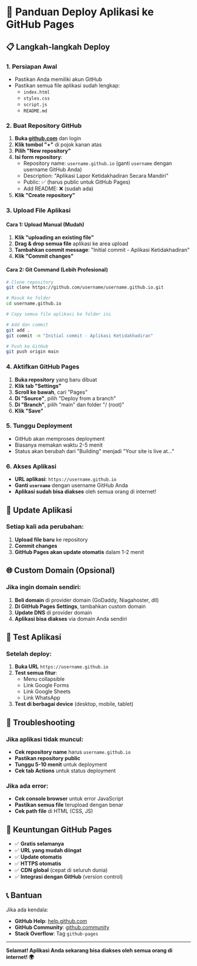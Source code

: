 # 🚀 Panduan Deploy Aplikasi ke GitHub Pages

## 📋 **Langkah-langkah Deploy**

### **1. Persiapan Awal**
- Pastikan Anda memiliki akun GitHub
- Pastikan semua file aplikasi sudah lengkap:
  - `index.html`
  - `styles.css`
  - `script.js`
  - `README.md`

### **2. Buat Repository GitHub**

1. **Buka [github.com](https://github.com)** dan login
2. **Klik tombol "+"** di pojok kanan atas
3. **Pilih "New repository"**
4. **Isi form repository**:
   - Repository name: `username.github.io` (ganti `username` dengan username GitHub Anda)
   - Description: "Aplikasi Lapor Ketidakhadiran Secara Mandiri"
   - Public: ✅ (harus public untuk GitHub Pages)
   - Add README: ❌ (sudah ada)
5. **Klik "Create repository"**

### **3. Upload File Aplikasi**

#### **Cara 1: Upload Manual (Mudah)**
1. **Klik "uploading an existing file"**
2. **Drag & drop semua file** aplikasi ke area upload
3. **Tambahkan commit message**: "Initial commit - Aplikasi Ketidakhadiran"
4. **Klik "Commit changes"**

#### **Cara 2: Git Command (Lebih Profesional)**
```bash
# Clone repository
git clone https://github.com/username/username.github.io.git

# Masuk ke folder
cd username.github.io

# Copy semua file aplikasi ke folder ini

# Add dan commit
git add .
git commit -m "Initial commit - Aplikasi Ketidakhadiran"

# Push ke GitHub
git push origin main
```

### **4. Aktifkan GitHub Pages**

1. **Buka repository** yang baru dibuat
2. **Klik tab "Settings"**
3. **Scroll ke bawah**, cari "Pages"
4. **Di "Source"**, pilih "Deploy from a branch"
5. **Di "Branch"**, pilih "main" dan folder "/ (root)"
6. **Klik "Save"**

### **5. Tunggu Deployment**

- GitHub akan memproses deployment
- Biasanya memakan waktu 2-5 menit
- Status akan berubah dari "Building" menjadi "Your site is live at..."

### **6. Akses Aplikasi**

- **URL aplikasi**: `https://username.github.io`
- **Ganti `username`** dengan username GitHub Anda
- **Aplikasi sudah bisa diakses** oleh semua orang di internet!

## 🔄 **Update Aplikasi**

### **Setiap kali ada perubahan:**
1. **Upload file baru** ke repository
2. **Commit changes**
3. **GitHub Pages akan update otomatis** dalam 1-2 menit

## 🌐 **Custom Domain (Opsional)**

### **Jika ingin domain sendiri:**
1. **Beli domain** di provider domain (GoDaddy, Niagahoster, dll)
2. **Di GitHub Pages Settings**, tambahkan custom domain
3. **Update DNS** di provider domain
4. **Aplikasi bisa diakses** via domain Anda sendiri

## 📱 **Test Aplikasi**

### **Setelah deploy:**
1. **Buka URL** `https://username.github.io`
2. **Test semua fitur**:
   - Menu collapsible
   - Link Google Forms
   - Link Google Sheets
   - Link WhatsApp
3. **Test di berbagai device** (desktop, mobile, tablet)

## 🚨 **Troubleshooting**

### **Jika aplikasi tidak muncul:**
- **Cek repository name** harus `username.github.io`
- **Pastikan repository public**
- **Tunggu 5-10 menit** untuk deployment
- **Cek tab Actions** untuk status deployment

### **Jika ada error:**
- **Cek console browser** untuk error JavaScript
- **Pastikan semua file** terupload dengan benar
- **Cek path file** di HTML (CSS, JS)

## 🎉 **Keuntungan GitHub Pages**

- ✅ **Gratis selamanya**
- ✅ **URL yang mudah diingat**
- ✅ **Update otomatis**
- ✅ **HTTPS otomatis**
- ✅ **CDN global** (cepat di seluruh dunia)
- ✅ **Integrasi dengan GitHub** (version control)

## 📞 **Bantuan**

Jika ada kendala:
- **GitHub Help**: [help.github.com](https://help.github.com)
- **GitHub Community**: [github.community](https://github.community)
- **Stack Overflow**: Tag `github-pages`

---

**Selamat! Aplikasi Anda sekarang bisa diakses oleh semua orang di internet! 🌍**
